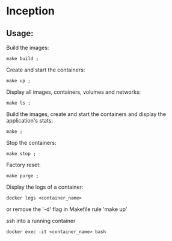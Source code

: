 # Inception
 
 
## Usage:

Build the images:

```
make build ;
```

Create and start the containers:

```
make up ;
```

Display all images, containers, volumes and networks:

```
make ls ;
```

Build the images, create and start the containers and display the application's stats:

```
make ;
```

Stop the containers:

```
make stop ;
```

Factory reset:

```
make purge ;
```

Display the logs of a container:

```
docker logs <container_name>
```

or remove the '-d' flag in Makefile rule 'make up'

ssh into a running container
```
docker exec -it <container_name> bash
```
